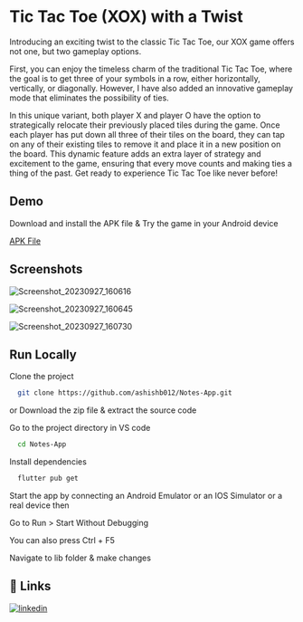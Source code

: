 # Tic Tac Toe (XOX) with a Twist

Introducing an exciting twist to the classic Tic Tac Toe, our XOX game offers not one, but two gameplay options.

First, you can enjoy the timeless charm of the traditional Tic Tac Toe, where the goal is to get three of your symbols in a row, either horizontally, vertically, or diagonally. However, I have also added an innovative gameplay mode that eliminates the possibility of ties.

In this unique variant, both player X and player O have the option to strategically relocate their previously placed tiles during the game. Once each player has put down all three of their tiles on the board, they can tap on any of their existing tiles to remove it and place it in a new position on the board. This dynamic feature adds an extra layer of strategy and excitement to the game, ensuring that every move counts and making ties a thing of the past. Get ready to experience Tic Tac Toe like never before!

## Demo

Download and install the APK file & Try the game in your Android device

[APK File](https://drive.google.com/file/d/1kXyRipW2ZQciyiHenJmhtWDpbsDRkq0P/view?usp=drive_link)

## Screenshots

![Screenshot_20230927_160616](https://github.com/ashishb012/tic_tac_toe_game/assets/106541158/0ff90a96-2de9-4051-9aec-320d80fcb8af)

![Screenshot_20230927_160645](https://github.com/ashishb012/tic_tac_toe_game/assets/106541158/e5ec7600-041c-4120-85ae-262c9471c437)

![Screenshot_20230927_160730](https://github.com/ashishb012/tic_tac_toe_game/assets/106541158/9e7aa13a-758c-4529-b096-de034cc8dbae)

## Run Locally

Clone the project

```bash
  git clone https://github.com/ashishb012/Notes-App.git
```

or Download the zip file & extract the source code

Go to the project directory in VS code

```bash
  cd Notes-App
```

Install dependencies

```bash
  flutter pub get
```

Start the app by connecting an Android Emulator or an IOS Simulator or a real device then

Go to Run > Start Without Debugging

You can also press Ctrl + F5

Navigate to lib folder & make changes

## 🔗 Links

[![linkedin](https://img.shields.io/badge/linkedin-0A66C2?style=for-the-badge&logo=linkedin&logoColor=white)](https://www.linkedin.com/in/ashishb012/)
